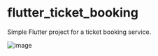 # flutter_ticket_booking

Simple Flutter project for a ticket booking service.

![image](https://github.com/abdrakhmanovzh/flutter_ticket_booking/assets/74825928/e20d58f3-052e-4cfa-8ebe-727ae5788f6f)
